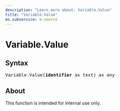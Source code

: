 ```yaml
---
description: "Learn more about: Variable.Value"
title: "Variable.Value"
ms.subservice: m-source
---
```

# Variable.Value

## Syntax

<pre>
Variable.Value(<b>identifier</b> as text) as any
</pre>

## About

This function is intended for internal use only.
